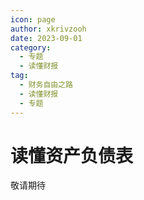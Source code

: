 ```yaml
---
icon: page
author: xkrivzooh
date: 2023-09-01
category:
  - 专题
  - 读懂财报
tag:
  - 财务自由之路
  - 读懂财报
  - 专题
---
```


# 读懂资产负债表

敬请期待